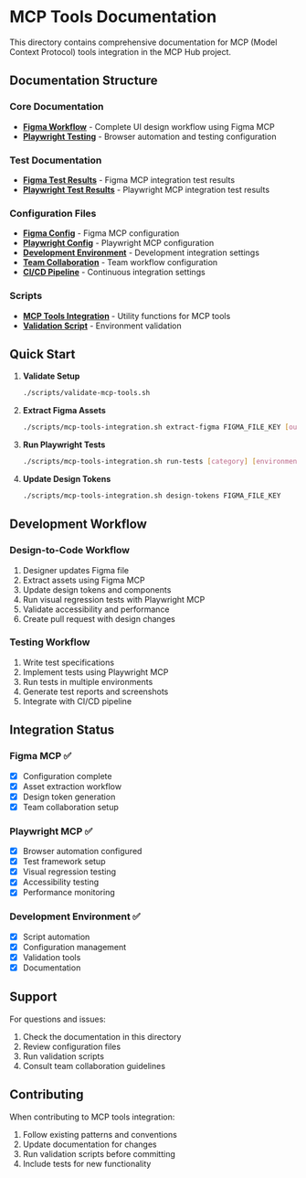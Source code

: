 # MCP Tools Documentation

This directory contains comprehensive documentation for MCP (Model Context Protocol) tools integration in the MCP Hub project.

## Documentation Structure

### Core Documentation

- **[Figma Workflow](figma-workflow.md)** - Complete UI design workflow using Figma MCP
- **[Playwright Testing](playwright-testing.md)** - Browser automation and testing configuration

### Test Documentation

- **[Figma Test Results](../../tests/mcp-tools/figma-test.md)** - Figma MCP integration test results
- **[Playwright Test Results](../../tests/mcp-tools/playwright-test.md)** - Playwright MCP integration test results

### Configuration Files

- **[Figma Config](../../config/mcp-tools/figma-config.json)** - Figma MCP configuration
- **[Playwright Config](../../config/mcp-tools/playwright-config.json)** - Playwright MCP configuration
- **[Development Environment](../../config/mcp-tools/dev-environment.json)** - Development integration settings
- **[Team Collaboration](../../config/mcp-tools/team-collaboration.json)** - Team workflow configuration
- **[CI/CD Pipeline](../../config/mcp-tools/ci-cd.json)** - Continuous integration settings

### Scripts

- **[MCP Tools Integration](../../scripts/mcp-tools-integration.sh)** - Utility functions for MCP tools
- **[Validation Script](../../scripts/validate-mcp-tools.sh)** - Environment validation

## Quick Start

1. **Validate Setup**

   ```bash
   ./scripts/validate-mcp-tools.sh
   ```

2. **Extract Figma Assets**

   ```bash
   ./scripts/mcp-tools-integration.sh extract-figma FIGMA_FILE_KEY [output_path]
   ```

3. **Run Playwright Tests**

   ```bash
   ./scripts/mcp-tools-integration.sh run-tests [category] [environment]
   ```

4. **Update Design Tokens**

   ```bash
   ./scripts/mcp-tools-integration.sh design-tokens FIGMA_FILE_KEY
   ```

## Development Workflow

### Design-to-Code Workflow

1. Designer updates Figma file
2. Extract assets using Figma MCP
3. Update design tokens and components
4. Run visual regression tests with Playwright MCP
5. Validate accessibility and performance
6. Create pull request with design changes

### Testing Workflow

1. Write test specifications
2. Implement tests using Playwright MCP
3. Run tests in multiple environments
4. Generate test reports and screenshots
5. Integrate with CI/CD pipeline

## Integration Status

### Figma MCP ✅

- [x] Configuration complete
- [x] Asset extraction workflow
- [x] Design token generation
- [x] Team collaboration setup

### Playwright MCP ✅

- [x] Browser automation configured
- [x] Test framework setup
- [x] Visual regression testing
- [x] Accessibility testing
- [x] Performance monitoring

### Development Environment ✅

- [x] Script automation
- [x] Configuration management
- [x] Validation tools
- [x] Documentation

## Support

For questions and issues:

1. Check the documentation in this directory
2. Review configuration files
3. Run validation scripts
4. Consult team collaboration guidelines

## Contributing

When contributing to MCP tools integration:

1. Follow existing patterns and conventions
2. Update documentation for changes
3. Run validation scripts before committing
4. Include tests for new functionality

